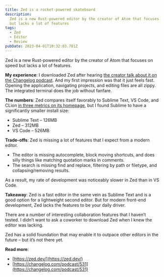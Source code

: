 ```yaml
---
title: Zed is a rocket-powered skateboard
description:
  Zed is a new Rust-powered editor by the creator of Atom that focuses on speed
  but lacks a lot of features
tags:
  - Zed
  - Editor
  - Review
pubDate: 2023-04-01T10:32:03.781Z
---
```


Zed is a new Rust-powered editor by the creator of Atom that focuses on speed
but lacks a lot of features.

**My experience**: I downloaded Zed after hearing
[the creator talk about it on the Changelog podcast](https://changelog.com/podcast/531).
And my first impression was that it just feels fast. Opening the application,
navigating projects, and editing files are all zippy. The integrated terminal
does the job without fanfare.

**The numbers**: Zed compares itself favorably to Sublime Text, VS Code, and
CLion
[in three metrics on its homepage](https://zed.dev/#engineered-for-performance),
but I found Sublime to have a significantly smaller install size:

- Sublime Text – 126MB
- Zed – 312MB
- VS Code – 526MB

**Trade-offs**: Zed is missing a lot of features that I expect from a modern
editor.

- The editor is missing autocomplete, block moving shortcuts, and does silly
  things like matching quotation marks in comments.
- The search is missing find and replace, filtering by path or filetype, and
  collapsing/removing results.

As a result, my rate of development was noticeably slower in Zed than in VS
Code.

**Takeaway**: Zed is a fast editor in the same vein as Sublime Text and is a
good option for a lightweight second editor. But for modern front-end
development, Zed lacks the features to be your daily driver.

There are a number of interesting collaboration features that I haven’t tested.
I didn’t want to ask a coworker to download Zed when I knew the editor was
lacking.

Zed has a solid foundation that may enable it to outpace other editors in the
future – but it’s not there yet.

**Read more**:

- [https://zed.dev/](https://zed.dev/)
- [https://changelog.com/podcast/531](https://changelog.com/podcast/531)
